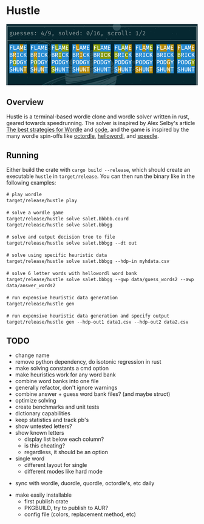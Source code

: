 # Hustle

![preview](data/preview.png)

## Overview
Hustle is a terminal-based wordle clone and wordle solver written in
rust, geared towards speedrunning. The solver is inspired by Alex
Selby's article [The best strategies for
Wordle](http://sonorouschocolate.com/notes/index.php/The_best_strategies_for_Wordle)
and [code](https://github.com/alex1770/wordle), and the game is
inspired by the many wordle spin-offs like
[octordle](https://octordle.com),
[hellowordl](https://hellowordl.net), and
[speedle](https://tck.mn/speedle/).

## Running
Either build the crate with `cargo build --release`, which should
create an executable `hustle` in `target/release`. You can then run
the binary like in the following examples:

```
# play wordle
target/release/hustle play

# solve a wordle game
target/release/hustle solve salet.bbbbb.courd
target/release/hustle solve salet.bbbgg

# solve and output decision tree to file
target/release/hustle solve salet.bbbgg --dt out

# solve using specific heuristic data
target/release/hustle solve salet.bbbgg --hdp-in myhdata.csv

# solve 6 letter words with hellowordl word bank
target/release/hustle solve salet.bbbgg --gwp data/guess_words2 --awp data/answer_words2

# run expensive heuristic data generation
target/release/hustle gen

# run expensive heuristic data generation and specify output
target/release/hustle gen --hdp-out1 data1.csv --hdp-out2 data2.csv
```

## TODO
* change name
* remove python dependency, do isotonic regression in rust
* make solving constants a cmd option
* make heuristics work for any word bank
* combine word banks into one file
* generally refactor, don't ignore warnings
* combine answer + guess word bank files? (and maybe struct)
* optimize solving
* create benchmarks and unit tests
* dictionary capabilities
* keep statistics and track pb's
* show untested letters?
* show known letters
  - display list below each column?
  - is this cheating?
  - regardless, it should be an option
* single word
  - different layout for single
  - different modes like hard mode
- sync with wordle, duordle, quordle, octordle's, etc daily
* make easily installable
  - first publish crate
  - PKGBUILD, try to publish to AUR?
  - config file (colors, replacement method, etc)
